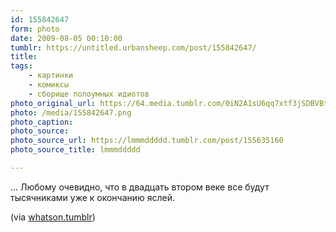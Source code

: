 ```yaml
---
id: 155842647
form: photo
date: 2009-08-05 00:10:00
tumblr: https://untitled.urbansheep.com/post/155842647/
title:
tags:
    - картинки
    - комиксы
    - сборище полоумных идиотов
photo_original_url: https://64.media.tumblr.com/0iN2A1sU6qq7xtf3jSDBVBt6o1_500.png
photo: /media/155842647.png
photo_caption: 
photo_source:
photo_source_url: https://lmmmddddd.tumblr.com/post/155635160
photo_source_title: lmmmddddd

---
```


<p>… Любому очевидно, что в двадцать втором веке все будут тысячниками уже к окончанию яслей.</p>

<p>(via <a href="http://whatson.tumblr.com/post/155814144/via-hopelessromance">whatson.tumblr</a>)</p>
